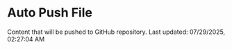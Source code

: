 # Auto Push File

Content that will be pushed to GitHub repository.
Last updated: 07/29/2025, 02:27:04 AM